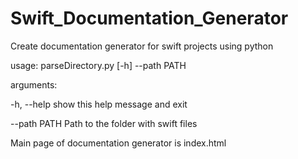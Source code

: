 # Swift_Documentation_Generator
Create documentation generator for swift projects using python

usage: parseDirectory.py [-h] --path PATH

arguments:
  
  -h, --help   show this help message and exit
  
  --path PATH  Path to the folder with swift files

Main page of documentation generator is index.html
